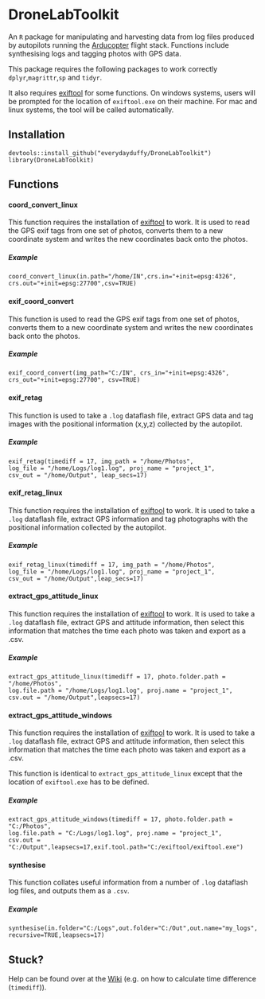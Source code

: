 # DroneLabToolkit

An `R` package for manipulating and harvesting data from log files produced by autopilots running the [Arducopter](http://www.arducopter.co.uk/) flight stack. Functions include synthesising logs and tagging
photos with GPS data.

This package requires the following packages to work correctly `dplyr`,`magrittr`,`sp` and `tidyr`.

It also requires [exiftool](http://www.sno.phy.queensu.ca/~phil/exiftool/) for some functions. On windows systems, users will be prompted for the location of `exiftool.exe` on their machine. For mac and linux systems, the tool will be called automatically.  


## Installation

```
devtools::install_github("everydayduffy/DroneLabToolkit")
library(DroneLabToolkit)
```

## Functions

#### coord_convert_linux

This function requires the installation of [exiftool](http://www.sno.phy.queensu.ca/~phil/exiftool/) to work.
It is used to read the GPS exif tags from one set of photos, converts them to a new coordinate system and writes the new coordinates back onto the photos.

##### Example

```
coord_convert_linux(in.path="/home/IN",crs.in="+init=epsg:4326",
crs.out="+init=epsg:27700",csv=TRUE)
```

#### exif_coord_convert

This function is used to read the GPS exif tags from one set of photos, converts them to a new coordinate system and writes the new coordinates back onto the photos.

##### Example

```
exif_coord_convert(img_path="C:/IN", crs_in="+init=epsg:4326",
crs_out="+init=epsg:27700", csv=TRUE)
```

#### exif_retag
This function is used to take a `.log` dataflash file, extract GPS data and tag images with the positional
information (x,y,z) collected by the autopilot.

##### Example
```
exif_retag(timediff = 17, img_path = "/home/Photos",
log_file = "/home/Logs/log1.log", proj_name = "project_1",
csv_out = "/home/Output", leap_secs=17)
```

#### exif_retag_linux

This function requires the installation of [exiftool](http://www.sno.phy.queensu.ca/~phil/exiftool/) to work.
It is used to take a `.log` dataflash file, extract GPS information and tag photographs with the positional
information collected by the autopilot.

##### Example

```
exif_retag_linux(timediff = 17, img_path = "/home/Photos",
log_file = "/home/Logs/log1.log", proj_name = "project_1",
csv_out = "/home/Output",leap_secs=17)
```

#### extract_gps_attitude_linux

This function requires the installation of [exiftool](http://www.sno.phy.queensu.ca/~phil/exiftool/) to work.
It is used to take a `.log` dataflash file, extract GPS and attitude information, then select this information that matches the time each photo was taken and export as a .csv.

##### Example

```
extract_gps_attitude_linux(timediff = 17, photo.folder.path = "/home/Photos",
log.file.path = "/home/Logs/log1.log", proj.name = "project_1",
csv.out = "/home/Output",leapsecs=17)
```

#### extract_gps_attitude_windows

This function requires the installation of [exiftool](http://www.sno.phy.queensu.ca/~phil/exiftool/) to work.
It is used to take a `.log` dataflash file, extract GPS and attitude information, then select this information that matches the time each photo was taken and export as a .csv.

This function is identical to `extract_gps_attitude_linux` except that the location of `exiftool.exe` has to be
defined.

##### Example

```
extract_gps_attitude_windows(timediff = 17, photo.folder.path = "C:/Photos",
log.file.path = "C:/Logs/log1.log", proj.name = "project_1",
csv.out = "C:/Output",leapsecs=17,exif.tool.path="C:/exiftool/exiftool.exe")
```

#### synthesise

This function collates useful information from a number of `.log` dataflash log files, and outputs them
as a `.csv`.

##### Example

```
synthesise(in.folder="C:/Logs",out.folder="C:/Out",out.name="my_logs",
recursive=TRUE,leapsecs=17)
```

## Stuck?

Help can be found over at the [Wiki](https://github.com/everydayduffy/DroneLabToolkit/wiki/Calculating-TIme-Difference) (e.g. on how to calculate time difference (`timediff`)).
